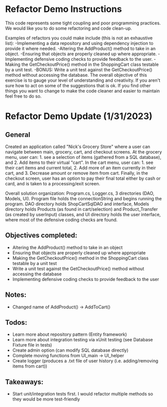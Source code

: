 ﻿# Refactor Demo Instructions

This code represents some tight coupling and poor programming practices. We would like you to do some refactoring and code clean-up.

Examples of refactors you could make include (this is not an exhaustive list):
-Implementing a data repository and using dependency injection to provide it where needed.
-Altering the AddProduct() method to take in an object.
-Ensuring that objects are properly cleaned up where appropriate.
-Implementing defensive coding checks to provide feedback to the user.
-Making the GetCheckoutPrice() method in the ShoppingCart class testable by a unit test.
-BONUS: Write a unit test against the GetCheckoutPrice() method without accessing the database.
The overall objective of this exercise is to gauge your level of understanding and creativity. If you aren't sure how to act on some of the suggestions that is ok. If you find other things you want to change to make the code cleaner and easier to maintain feel free to do so.

# Refactor Demo Update (1/31/2023)

## General

Created an application called "Nick's Grocery Store" where a user can navigate between main, grocery, cart, and checkout screens. At the grocery menu, user can: 1. see a selection of items (gathered from a SQL database), and 2. Add items to their virtual "cart". In the cart menu, user can: 1. see their cart items and current total, 2. Add more of an item currently in their cart, and 3. Decrease amount or remove item from cart. Finally, in the checkout screen, user has an option to pay their final total either by cash or card, and is taken to a processing/exit screen.

Overall solution organization: Program.cs, Logger.cs, 3 directories (DAO, Models, UI). Program file holds the connectionString and begins running the program. DAO directory holds ShopCartSqlDAO and interface, Models directory holds Products (as found in cart/selection) and Product_Transfer (as created by userInput) classes, and UI directory holds the user interface, where most of the defensive coding checks are found.

## Objectives completed:

- Altering the AddProduct() method to take in an object
- Ensuring that objects are properly cleaned up where appropriate
- Making the GetCheckoutPrice() method in the ShoppingCart class testable by a unit test
- Write a unit test against the GetCheckoutPrice() method without accessing the database
- Implementing defensive coding checks to provide feedback to the user

## Notes:

- Changed name of AddProduct() -> AddToCart()

## Todos:

- Learn more about repository pattern (Entity framework)
- Learn more about integration testing via xUnit testing (see Database Fixture file in tests)
- Create admin option (can modify SQL database directly)
- Complete moving functions from UI_main -> UI_helper 
- Create logger (produces a .txt file of user history (i.e. adding/removing items from cart))

## Takeaways:

- Start unit/integration tests first. I would refactor multiple methods so they would be more test-friendly
